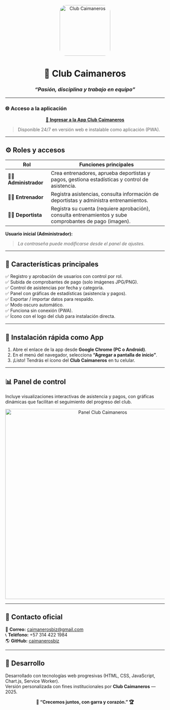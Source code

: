 <p align="center">
  <img src="assets/logo.jpg" alt="Club Caimaneros" width="160" style="border-radius: 20px;"/>
</p>

<h1 align="center">🏐 <strong>Club Caimaneros</strong></h1>
<h3 align="center"><em>“Pasión, disciplina y trabajo en equipo”</em></h3>

---

### 🌐 **Acceso a la aplicación**
<p align="center">
  <a href="https://caimanerosbiz.github.io/club-caimaneros/" target="_blank">
    🔗 <strong>Ingresar a la App Club Caimaneros</strong>
  </a>
</p>

> Disponible 24/7 en versión web e instalable como aplicación (PWA).

---

## ⚙️ **Roles y accesos**

| Rol | Funciones principales |
|------|------------------------|
| 🧑‍💼 **Administrador** | Crea entrenadores, aprueba deportistas y pagos, gestiona estadísticas y control de asistencia. |
| 🧑‍🏫 **Entrenador** | Registra asistencias, consulta información de deportistas y administra entrenamientos. |
| 🧑‍🎓 **Deportista** | Registra su cuenta (requiere aprobación), consulta entrenamientos y sube comprobantes de pago (imagen). |

**Usuario inicial (Administrador):**  

> *La contraseña puede modificarse desde el panel de ajustes.*

---

## 💾 **Características principales**
✅ Registro y aprobación de usuarios con control por rol.  
✅ Subida de comprobantes de pago (solo imágenes JPG/PNG).  
✅ Control de asistencias por fecha y categoría.  
✅ Panel con gráficas de estadísticas (asistencia y pagos).  
✅ Exportar / importar datos para respaldo.  
✅ Modo oscuro automático.  
✅ Funciona sin conexión (PWA).  
✅ Ícono con el logo del club para instalación directa.

---

## 📱 **Instalación rápida como App**
1. Abre el enlace de la app desde **Google Chrome (PC o Android)**.  
2. En el menú del navegador, selecciona **“Agregar a pantalla de inicio”**.  
3. ¡Listo! Tendrás el ícono del **Club Caimaneros** en tu celular.

---

## 📊 **Panel de control**
Incluye visualizaciones interactivas de asistencia y pagos, con gráficas dinámicas que facilitan el seguimiento del progreso del club.

<p align="center">
  <img src="assets/panel-demo.png" alt="Panel Club Caimaneros" width="600"/>
</p>

---

## 💬 **Contacto oficial**
📩 **Correo:** caimanerosbiz@gmail.com  
📞 **Teléfono:** +57 314 422 1984  
🌎 **GitHub:** [caimanerosbiz](https://github.com/caimanerosbiz)

---

## 🧠 **Desarrollo**
Desarrollado con tecnologías web progresivas (HTML, CSS, JavaScript, Chart.js, Service Worker).  
Versión personalizada con fines institucionales por **Club Caimaneros** — 2025.

<p align="center">
  <strong>🐊 “Crecemos juntos, con garra y corazón.” 🏆</strong>
</p>
